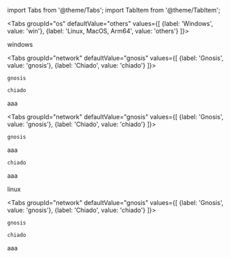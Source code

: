 import Tabs from '@theme/Tabs';
import TabItem from '@theme/TabItem';

<Tabs groupId="os" defaultValue="others" values={[
    {label: 'Windows', value: 'win'},
    {label: 'Linux, MacOS, Arm64', value: 'others'}
]}>
  <TabItem value="win">
    <p>windows</p>
    <Tabs groupId="network" defaultValue="gnosis" values={[
        {label: 'Gnosis', value: 'gnosis'},
        {label: 'Chiado', value: 'chiado'}
    ]}>
      <TabItem value="gnosis">
        <pre><code>gnosis</code></pre>
      </TabItem>
      <TabItem value="chiado">
        <pre><code>chiado</code></pre>
      </TabItem>
    </Tabs>
    <p>aaa</p>
    <Tabs groupId="network" defaultValue="gnosis" values={[
        {label: 'Gnosis', value: 'gnosis'},
        {label: 'Chiado', value: 'chiado'}
    ]}>
      <TabItem value="gnosis">
        <pre><code>gnosis</code></pre>
        <p>aaa</p>
      </TabItem>
      <TabItem value="chiado">
        <pre><code>chiado</code></pre>
        <p>aaa</p>
      </TabItem>
    </Tabs>
  </TabItem>
  <TabItem value="others">
    <p>linux</p>
    <Tabs groupId="network" defaultValue="gnosis" values={[
        {label: 'Gnosis', value: 'gnosis'},
        {label: 'Chiado', value: 'chiado'}
    ]}>
      <TabItem value="gnosis">
        <pre><code>gnosis</code></pre>
      </TabItem>
      <TabItem value="chiado">
        <pre><code>chiado</code></pre>
      </TabItem>
    </Tabs>
    <p>aaa</p>
  </TabItem>
</Tabs>